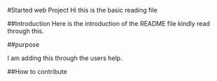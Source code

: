 #Started web Project
Hi this is the basic reading file

##Introduction
Here is the introduction of the README file kindly read through this.

##purpose

I am adding this through the users help.



##How to contribute